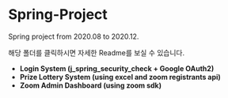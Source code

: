 # Spring-Project
Spring project from 2020.08 to 2020.12.

해당 폴더를 클릭하시면 자세한 Readme를 보실 수 있습니다.

- **Login System (j_spring_security_check + Google OAuth2)**
- **Prize Lottery System (using excel and zoom registrants api)**
- **Zoom Admin Dashboard (using zoom sdk)**
